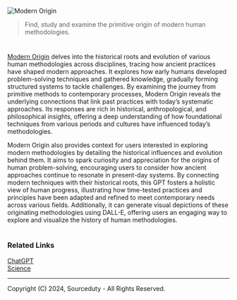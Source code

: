 ![Modern Origin](https://github.com/user-attachments/assets/4c47bd79-ee97-4c6e-baa6-83e449518754)

> Find, study and examine the primitive origin of modern human methodologies.

#

[Modern Origin](https://chatgpt.com/g/g-vkgrQU1Wp-modern-origin) delves into the historical roots and evolution of various human methodologies across disciplines, tracing how ancient practices have shaped modern approaches. It explores how early humans developed problem-solving techniques and gathered knowledge, gradually forming structured systems to tackle challenges. By examining the journey from primitive methods to contemporary processes, Modern Origin reveals the underlying connections that link past practices with today’s systematic approaches. Its responses are rich in historical, anthropological, and philosophical insights, offering a deep understanding of how foundational techniques from various periods and cultures have influenced today’s methodologies.

Modern Origin also provides context for users interested in exploring modern methodologies by detailing the historical influences and evolution behind them. It aims to spark curiosity and appreciation for the origins of human problem-solving, encouraging users to consider how ancient approaches continue to resonate in present-day systems. By connecting modern techniques with their historical roots, this GPT fosters a holistic view of human progress, illustrating how time-tested practices and principles have been adapted and refined to meet contemporary needs across various fields. Additionally, it can generate visual depictions of these originating methodologies using DALL-E, offering users an engaging way to explore and visualize the history of human methodologies.

#
### Related Links

[ChatGPT](https://github.com/sourceduty/ChatGPT)
<br>
[Science](https://github.com/sourceduty/Science)

***
Copyright (C) 2024, Sourceduty - All Rights Reserved.

